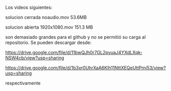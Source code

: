Los videos siguientes:

solucion cerrada noaudio.mov	53.6MB

solucion abierta 1920x1080.mov	151.3 MB

son demasiado grandes para el github y no se permitió su carga al repositorio.
Se pueden descargar desde:

https://drive.google.com/file/d/11bwQJh0r7GL2pyuaJ4YXdLXqk-NSW4cb/view?usp=sharing

https://drive.google.com/file/d/1b3xr0UhrXaA6Klh11NttXEQeUttPmj53/view?usp=sharing

respectivamente

